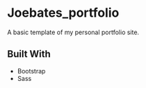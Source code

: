 # Joebates_portfolio
A basic template of my personal portfolio site.  

## Built With

* Bootstrap
* Sass

